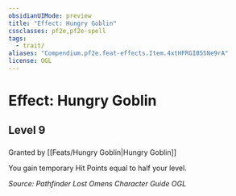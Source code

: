 ```yaml
---
obsidianUIMode: preview
title: "Effect: Hungry Goblin"
cssclasses: pf2e,pf2e-spell
tags:
  - trait/
aliases: "Compendium.pf2e.feat-effects.Item.4xtHFRGI05SNe9rA"
license: OGL
---
```

# Effect: Hungry Goblin
## Level 9
### 






Granted by [[Feats/Hungry Goblin|Hungry Goblin]]

You gain temporary Hit Points equal to half your level.

*Source: Pathfinder Lost Omens Character Guide*
*OGL*